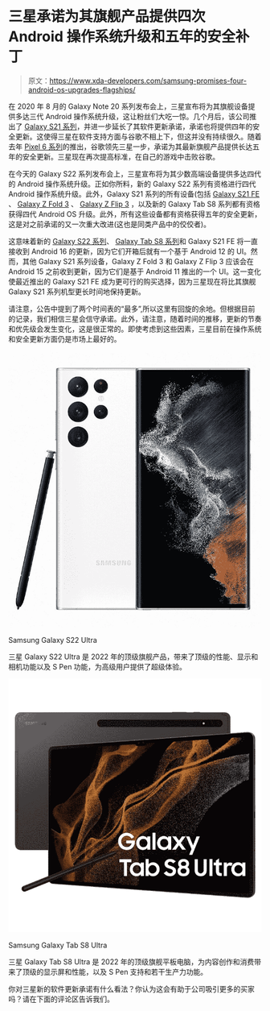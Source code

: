 # 三星承诺为其旗舰产品提供四次 Android 操作系统升级和五年的安全补丁

> 原文：<https://www.xda-developers.com/samsung-promises-four-android-os-upgrades-flagships/>

在 2020 年 8 月的 Galaxy Note 20 系列发布会上，三星宣布将为其旗舰设备提供多达三代 Android 操作系统升级，这让粉丝们大吃一惊。几个月后，该公司推出了 [Galaxy S21 系列](https://www.xda-developers.com/samsung-galaxy-s21/)，并进一步延长了其软件更新承诺，承诺也将提供四年的安全更新。这使得三星在软件支持方面与谷歌不相上下，但这并没有持续很久。随着去年 [Pixel 6 系列](https://www.xda-developers.com/google-pixel-6/)的推出，谷歌领先三星一步，承诺为其最新旗舰产品提供长达五年的安全更新。三星现在再次提高标准，在自己的游戏中击败谷歌。

在今天的 Galaxy S22 系列发布会上，三星宣布将为其少数高端设备提供多达四代的 Android 操作系统升级。正如你所料，新的 Galaxy S22 系列有资格进行四代 Android 操作系统升级。此外，Galaxy S21 系列的所有设备(包括 [Galaxy S21 FE](https://www.xda-developers.com/samsung-galaxy-s21-fe-review/) 、 [Galaxy Z Fold 3](https://www.xda-developers.com/samsung-galaxy-z-fold-3/) 、 [Galaxy Z Flip 3](https://www.xda-developers.com/samsung-galaxy-z-flip-3/) ，以及新的 Galaxy Tab S8 系列都有资格获得四代 Android OS 升级。此外，所有这些设备都有资格获得五年的安全更新，这是对之前承诺的又一次重大改进(这也是同类产品中的佼佼者)。

这意味着新的 [Galaxy S22 系列](https://www.xda-developers.com/samsung-galaxy-s22-series-launch/)、 [Galaxy Tab S8 系列](https://www.xda-developers.com/samsung-galaxy-tab-s8-series-launch/)和 Galaxy S21 FE 将一直接收到 Android 16 的更新，因为它们开箱后就有一个基于 Android 12 的 UI。然而，其他 Galaxy S21 系列设备，Galaxy Z Fold 3 和 Galaxy Z Flip 3 应该会在 Android 15 之前收到更新，因为它们是基于 Android 11 推出的一个 UI。这一变化使最近推出的 Galaxy S21 FE 成为更可行的购买选择，因为三星现在将比其旗舰 Galaxy S21 系列机型更长时间地保持更新。

请注意，公告中提到了两个时间表的“最多”,所以这里有回旋的余地。但根据目前的记录，我们相信三星会信守承诺。此外，请注意，随着时间的推移，更新的节奏和优先级会发生变化，这是很正常的。即使考虑到这些因素，三星目前在操作系统和安全更新方面仍是市场上最好的。

 <picture>![The Samsung Galaxy S22 Ultra is the top flagship for 2022, bringing over top of the line performance, display and camera capabilities alongside S Pen capabilities to deliver an ultra experience for power users.](img/9ece91033072839f67848f4df356ce53.png)</picture> 

Samsung Galaxy S22 Ultra

三星 Galaxy S22 Ultra 是 2022 年的顶级旗舰产品，带来了顶级的性能、显示和相机功能以及 S Pen 功能，为高级用户提供了超级体验。

 <picture>![The Samsung Galaxy Tab S8 Ultra is the highest-end tablet of the company's latest flagship lineup, featuring a 14.6-inch screen.](img/45c0b9e7d893667f6156a28462b30987.png)</picture> 

Samsung Galaxy Tab S8 Ultra

三星 Galaxy Tab S8 Ultra 是 2022 年的顶级旗舰平板电脑，为内容创作和消费带来了顶级的显示屏和性能，以及 S Pen 支持和若干生产力功能。

你对三星新的软件更新承诺有什么看法？你认为这会有助于公司吸引更多的买家吗？请在下面的评论区告诉我们。
